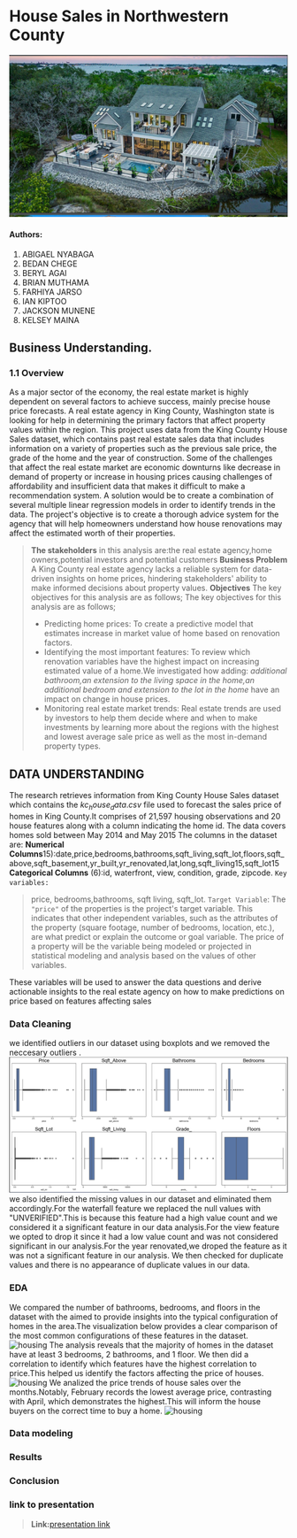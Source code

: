# House Sales in Northwestern County


![housing](picture/Readme%20image%201.png)

#### Authors:
1. ABIGAEL NYABAGA
2. BEDAN CHEGE
3. BERYL AGAI
4. BRIAN MUTHAMA
5. FARHIYA JARSO
6. IAN KIPTOO
7. JACKSON MUNENE
8. KELSEY MAINA

## Business Understanding.
### 1.1 Overview
As a major sector of the economy, the real estate market is highly dependent on several factors to achieve success, mainly precise house price forecasts. A real estate agency in King County, Washington state is looking for help in determining the primary factors that affect property values within the region. This project uses data from the King County House Sales dataset, which contains past real estate sales data that includes information on a variety of properties such as the previous sale price, the grade of the home and the year of construction. Some of the challenges that affect the real estate market are economic downturns like decrease in demand of property or increase in housing prices causing challenges of affordability and insufficient data that makes it difficult to make a recommendation system. A solution would be to create a combination of several multiple linear regression models in order to identify trends in the data. The project's objective is to create a thorough advice system for the agency that will help homeowners understand how house renovations may affect the estimated worth of their properties.

>**The stakeholders** in this analysis are:the real estate agency,home owners,potential investors and potential customers
>**Business Problem**
A King County real estate agency lacks a reliable system for data-driven insights on home prices, hindering stakeholders' ability to make informed decisions about property values.
>**Objectives**
The key objectives for this analysis are as follows;
The key objectives for this analysis are as follows;
>* Predicting home prices: To create a predictive model that estimates increase in market value of home based on renovation factors.
>* Identifying the most important features: To review which renovation variables have the highest impact on increasing estimated value of a home.We investigated how adding: *additional bathroom,an extension to the living space in the home,an additional bedroom and extension to the lot in the home* have an impact on change in house prices.
>* Monitoring real estate market trends: Real estate trends are used by investors to help them decide where and when to make investments by learning more about the regions with the highest and lowest average sale price as well as the most in-demand property types.
## DATA UNDERSTANDING
The research retrieves information from King County House Sales dataset which contains the $kc_house_data.csv$ file used to forecast the sales price of homes in King County.It comprises of 21,597 housing observations and 20 house features along with a column indicating the home id. The data covers homes sold between May 2014 and May 2015
The columns in the dataset are:
**Numerical Columns**15):date,price,bedrooms,bathrooms,sqft_living,sqft_lot,floors,sqft_above,sqft_basement,yr_built,yr_renovated,lat,long,sqft_living15,sqft_lot15 
**Categorical Columns** (6):id, waterfront,  view, condition, grade, zipcode.
`Key variables:`
> price, bedrooms,bathrooms, sqft living, sqft_lot.
`Target Variable`: The `"price"` of the properties is the project's target variable. 
>This indicates that other independent variables, such as the attributes of the property (square footage, number of bedrooms, location, etc.), are what predict or explain the outcome or goal variable. The price of a property will be the variable being modeled or projected in statistical modeling and analysis based on the values of other variables.

These variables will be used to answer the data questions and derive actionable insights to the real estate agency on how to make predictions on price based on features affecting sales

### Data Cleaning
we identified outliers in our dataset using boxplots and we removed the neccesary outliers .
![housing](picture/Identifying%20outliers.png)
we also identified the missing values in our dataset and eliminated them accordingly.For the waterfall feature we replaced the null values with "UNVERIFIED".This is because this feature had a high value count and we considered it a significant feature in our data analysis.For the view feature we opted to drop it since it had a low value count and was not considered significant in our analysis.For the year renovated,we droped the feature as it was not a significant feature in our analysis.
We then checked for duplicate values and there is no appearance of duplicate values in our data.
### EDA
We compared the number of bathrooms, bedrooms, and floors in the dataset with the aimed to provide insights into the typical configuration of homes in the area.The visualization below provides a clear comparison of the most common configurations of these features in the dataset.
![housing]()
The analysis reveals that the majority of homes in the dataset have at least 3 bedrooms, 2 bathrooms, and 1 floor.
We then did a correlation to identify which features have the highest correlation to price.This helped us identify the factors affecting the price of houses.
![housing]()
We analized the price trends of house sales over the months.Notably, February records the lowest average price, contrasting with April, which demonstrates the highest.This will inform the house buyers on the correct time to buy a home.
![housing]()
### Data modeling

### Results
### Conclusion
### link to presentation
> **Link:**[presentation link]()